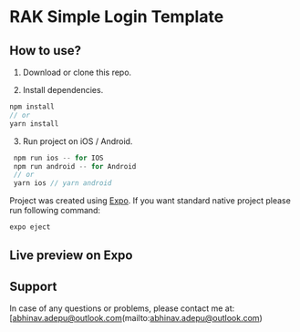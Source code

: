 # RAK Simple Login Template

## How to use?

1. Download or clone this repo.

2. Install dependencies.

```js
npm install
// or
yarn install
```

3. Run project on iOS / Android.

```js
 npm run ios -- for IOS
 npm run android -- for Android
 // or
 yarn ios // yarn android
```

Project was created using [Expo](https://expo.io/). If you want standard native project please run following command:

```js
expo eject
```

## Live preview on Expo

## Support

In case of any questions or problems, please contact me at:
[abhinav.adepu@outlook.com(mailto:abhinav.adepu@outlook.com)
